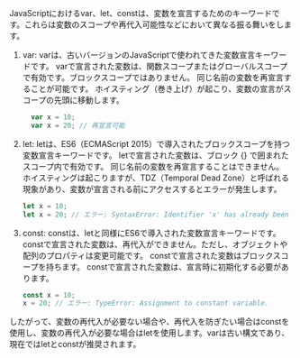 JavaScriptにおけるvar、let、constは、変数を宣言するためのキーワードです。これらは変数のスコープや再代入可能性などにおいて異なる振る舞いをします。

1. var:
  varは、古いバージョンのJavaScriptで使われてきた変数宣言キーワードです。
  varで宣言された変数は、関数スコープまたはグローバルスコープで有効です。ブロックスコープではありません。
  同じ名前の変数を再宣言することが可能です。
  ホイスティング（巻き上げ）が起こり、変数の宣言がスコープの先頭に移動します。

    ```javascript
      var x = 10;
      var x = 20; // 再宣言可能
    ```

1. let:
  letは、ES6（ECMAScript 2015）で導入されたブロックスコープを持つ変数宣言キーワードです。
  letで宣言された変数は、ブロック {} で囲まれたスコープ内で有効です。
  同じ名前の変数を再宣言することはできません。
  ホイスティングは起こりますが、TDZ（Temporal Dead Zone）と呼ばれる現象があり、変数が宣言される前にアクセスするとエラーが発生します。

    ```javascript
    let x = 10;
    let x = 20; // エラー: SyntaxError: Identifier 'x' has already been declared
    ```

1. const:
  constは、letと同様にES6で導入された変数宣言キーワードです。
  constで宣言された変数は、再代入ができません。ただし、オブジェクトや配列のプロパティは変更可能です。
  constで宣言された変数はブロックスコープを持ちます。
  constで宣言された変数は、宣言時に初期化する必要があります。
    ```javascript
    const x = 10;
    x = 20; // エラー: TypeError: Assignment to constant variable.
    ```


したがって、変数の再代入が必要ない場合や、再代入を防ぎたい場合はconstを使用し、変数の再代入が必要な場合はletを使用します。varは古い構文であり、現在ではletとconstが推奨されます。